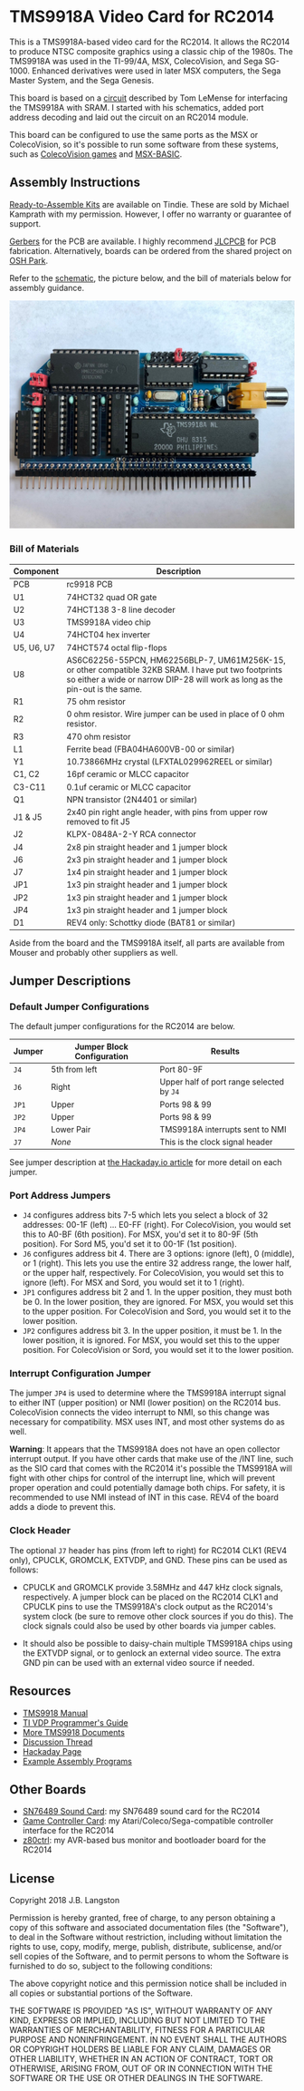 # TMS9918A Video Card for RC2014

This is a TMS9918A-based video card for the RC2014. It allows the RC2014 to produce NTSC composite graphics using a classic chip of the 1980s. The TMS9918A was used in the TI-99/4A, MSX, ColecoVision, and Sega SG-1000. Enhanced derivatives were used in later MSX computers, the Sega Master System, and the Sega Genesis.

This board is based on a [circuit](https://retrobrewcomputers.org/n8vem-pbwiki-archive/0/35845334/48860720/33053543/SRAM%20Replacement%20for%20TMS99x8%20VRAM.pdf) described by Tom LeMense for interfacing the TMS9918A with SRAM.  I started with his schematics, added port address decoding and laid out the circuit on an RC2014 module.

This board can be configured to use the same ports as the MSX or ColecoVision, so it's possible to run some software from these systems, such as [ColecoVision games](https://hackaday.io/project/159057-game-boards-for-rc2014/log/156298-running-colecovision-games) and [MSX-BASIC](https://hackaday.io/project/158338-z80ctrl/log/157750-msx-basic-on-rc2014).

## Assembly Instructions

[Ready-to-Assemble Kits](https://www.tindie.com/products/mfkamprath/tms9918a-video-module-for-rc2014/) are available on Tindie.  These are sold by Michael Kamprath with my permission.  However, I offer no warranty or guarantee of support.

[Gerbers](https://cdn.hackaday.io/files/1590576805094688/TMS9918_rev4_gerbers.zip) for the PCB are available. I highly recommend [JLCPCB](https://jlcpcb.com/) for PCB fabrication. Alternatively, boards can be ordered from the shared project on [OSH Park](https://oshpark.com/shared_projects/mwSt2s6V).

Refer to the [schematic](TMS9918.pdf), the picture below, and the bill of materials below for assembly guidance.

![TMS9918A PCB](board.jpg)

### Bill of Materials

| Component | Description |
|---|---|
| PCB | rc9918 PCB |
| U1 | 74HCT32 quad OR gate |
| U2 | 74HCT138 3-8 line decoder |
| U3 | TMS9918A video chip |
| U4 | 74HCT04 hex inverter |
| U5, U6, U7 | 74HCT574 octal flip-flops |
| U8 | AS6C62256-55PCN, HM62256BLP-7, UM61M256K-15, or other compatible 32KB SRAM.  I have put two footprints so either a wide or narrow DIP-28 will work as long as the pin-out is the same. |
| R1 | 75 ohm resistor |
| R2 | 0 ohm resistor. Wire jumper can be used in place of 0 ohm resistor. |
| R3 | 470 ohm resistor |
| L1 | Ferrite bead (FBA04HA600VB-00 or similar) |
| Y1 | 10.73866MHz crystal (LFXTAL029962REEL or similar) |
| C1, C2 | 16pf ceramic or MLCC capacitor |
| C3-C11 | 0.1uf ceramic or MLCC capacitor |
| Q1 | NPN transistor (2N4401 or similar) |
| J1 & J5 | 2x40 pin right angle header, with pins from upper row removed to fit J5 |
| J2 | KLPX-0848A-2-Y RCA connector |
| J4 | 2x8 pin straight header and 1 jumper block |
| J6 | 2x3 pin straight header and 1 jumper block |
| J7 | 1x4 pin straight header and 1 jumper block |
| JP1 | 1x3 pin straight header and 1 jumper block |
| JP2 | 1x3 pin straight header and 1 jumper block |
| JP4 | 1x3 pin straight header and 1 jumper block |
| D1 | REV4 only: Schottky diode (BAT81 or similar) |

Aside from the board and the TMS9918A itself, all parts are available from Mouser and probably other suppliers as well.

## Jumper Descriptions

### Default Jumper Configurations
The default jumper configurations for the RC2014 are below. 

| Jumper | Jumper Block Configuration | Results |
|---|---|---|
| `J4` | 5th from left | Port 80-9F |
| `J6` | Right | Upper half of port range selected by `J4` |
| `JP1` | Upper | Ports 98 & 99 |
| `JP2` | Upper | Ports 98 & 99 | 
| `JP4` | Lower Pair | TMS9918A interrupts sent to NMI |
| `J7` | _None_ | This is the clock signal header |

See jumper description at [the Hackaday.io article](https://hackaday.io/project/159057-rc9918/log/149923-new-board-revision) for more detail on each jumper.

### Port Address Jumpers

* `J4` configures address bits 7-5 which lets you select a block of 32 addresses: 00-1F (left) ... E0-FF (right). For ColecoVision, you would set this to A0-BF (6th position). For MSX, you'd set it to 80-9F (5th position).  For Sord M5, you'd set it to 00-1F (1st position).
* `J6` configures address bit 4. There are 3 options: ignore (left), 0 (middle), or 1 (right). This lets you use the entire 32 address range, the lower half, or the upper half, respectively. For ColecoVision, you would set this to ignore (left). For MSX and Sord, you would set it to 1 (right).
* `JP1` configures address bit 2 and 1. In the upper position, they must both be 0. In the lower position, they are ignored.  For MSX, you would set this to the upper position. For ColecoVision and Sord, you would set it to the lower position.
* `JP2` configures address bit 3. In the upper position, it must be 1. In the lower position, it is ignored.  For MSX, you would set this to the upper position. For ColecoVision or Sord, you would set it to the lower position.

### Interrupt Configuration Jumper
The jumper `JP4` is used to determine where the TMS9918A interrupt signal to either INT (upper position) or NMI (lower position) on the RC2014 bus. ColecoVision connects the video interrupt to NMI, so this change was necessary for compatibility.  MSX uses INT, and most other systems do as well.

**Warning**: It appears that the TMS9918A does not have an open collector interrupt output. If you have other cards that make use of the /INT line, such as the SIO card that comes with the RC2014 it's possible the TMS9918A will fight with other chips for control of the interrupt line, which will prevent proper operation and could potentially damage both chips. For safety, it is recommended to use NMI instead of INT in this case. REV4 of the board adds a diode to prevent this.

### Clock Header 
The optional `J7` header has pins (from left to right) for RC2014 CLK1 (REV4 only), CPUCLK, GROMCLK, EXTVDP, and GND. These pins can be used as follows:

- CPUCLK and GROMCLK provide 3.58MHz and 447 kHz clock signals, respectively. A jumper block can be placed on the RC2014 CLK1 and CPUCLK pins to use the TMS9918A's clock output as the RC2014's system clock (be sure to remove other clock sources if you do this). The clock signals could also be used by other boards via jumper cables.

- It should also be possible to daisy-chain multiple TMS9918A chips using the EXTVDP signal, or to genlock an external video source. The extra GND pin can be used with an external video source if needed.  

## Resources

- [TMS9918 Manual](http://map.grauw.nl/resources/video/texasinstruments_tms9918.pdf)
- [TI VDP Programmer's Guide](http://map.grauw.nl/resources/video/ti-vdp-programmers-guide.pdf)
- [More TMS9918 Documents](https://github.com/cbmeeks/TMS9918)
- [Discussion Thread](https://groups.google.com/d/topic/rc2014-z80/0m0kbzIJ3tw/discussion)
- [Hackaday Page](https://hackaday.io/project/159057-rc9918)
- [Example Assembly Programs](examples)

## Other Boards

- [SN76489 Sound Card](https://github.com/jblang/SN76489): my SN76489 sound card for the RC2014
- [Game Controller Card](https://github.com/jblang/GameController): my Atari/Coleco/Sega-compatible controller interface for the RC2014
- [z80ctrl](https://github.com/jblang/z80ctrl): my AVR-based bus monitor and bootloader board for the RC2014

## License

Copyright 2018 J.B. Langston

Permission is hereby granted, free of charge, to any person obtaining a copy of this software and associated documentation files (the "Software"), to deal in the Software without restriction, including without limitation the rights to use, copy, modify, merge, publish, distribute, sublicense, and/or sell copies of the Software, and to permit persons to whom the Software is furnished to do so, subject to the following conditions:

The above copyright notice and this permission notice shall be included in all copies or substantial portions of the Software.

THE SOFTWARE IS PROVIDED "AS IS", WITHOUT WARRANTY OF ANY KIND, EXPRESS OR IMPLIED, INCLUDING BUT NOT LIMITED TO THE WARRANTIES OF MERCHANTABILITY, FITNESS FOR A PARTICULAR PURPOSE AND NONINFRINGEMENT. IN NO EVENT SHALL THE AUTHORS OR COPYRIGHT HOLDERS BE LIABLE FOR ANY CLAIM, DAMAGES OR OTHER LIABILITY, WHETHER IN AN ACTION OF CONTRACT, TORT OR OTHERWISE, ARISING FROM, OUT OF OR IN CONNECTION WITH THE SOFTWARE OR THE USE OR OTHER DEALINGS IN THE SOFTWARE.